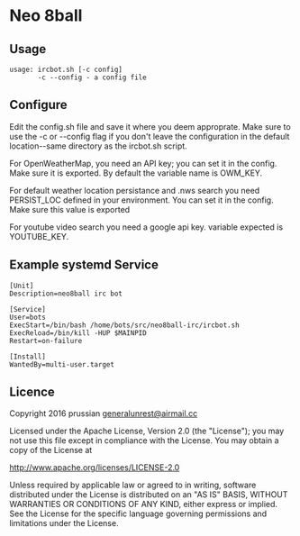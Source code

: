 Neo 8ball
=========

Usage
-----

    usage: ircbot.sh [-c config]
           -c --config - a config file
    
Configure
---------

Edit the config.sh file and save it where you deem approprate.
Make sure to use the -c or --config flag if you don't leave the configuration in the default location--same directory as the ircbot.sh script.

For OpenWeatherMap, you need an API key; you can set it in the config.
Make sure it is exported.
By default the variable name is OWM_KEY.

For default weather location persistance and .nws search you need PERSIST_LOC defined in your environment.
You can set it in the config.
Make sure this value is exported

For youtube video search you need a google api key.
variable expected is YOUTUBE_KEY.

Example systemd Service
-----------------------

    [Unit]
    Description=neo8ball irc bot

    [Service]
    User=bots
    ExecStart=/bin/bash /home/bots/src/neo8ball-irc/ircbot.sh
    ExecReload=/bin/kill -HUP $MAINPID
    Restart=on-failure

    [Install]
    WantedBy=multi-user.target

Licence
-------

Copyright 2016 prussian <generalunrest@airmail.cc>

Licensed under the Apache License, Version 2.0 (the "License");
you may not use this file except in compliance with the License.
You may obtain a copy of the License at

  <http://www.apache.org/licenses/LICENSE-2.0>

Unless required by applicable law or agreed to in writing, software
distributed under the License is distributed on an "AS IS" BASIS,
WITHOUT WARRANTIES OR CONDITIONS OF ANY KIND, either express or implied.
See the License for the specific language governing permissions and
limitations under the License.
